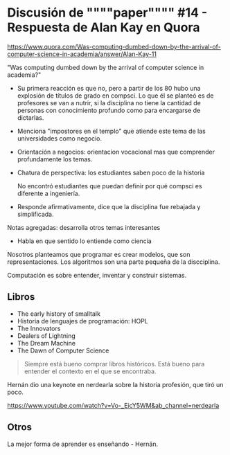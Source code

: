 # Discusión de """"paper"""" #14 - Respuesta de Alan Kay en Quora

https://www.quora.com/Was-computing-dumbed-down-by-the-arrival-of-computer-science-in-academia/answer/Alan-Kay-11

"Was computing dumbed down by the arrival of computer science in academia?"

- Su primera reacción es que no, pero a partir de los 80 hubo una explosión de
  títulos de grado en compsci. Lo que él se planteó es de profesores se van a
  nutrir, si la disciplina no tiene la cantidad de personas con conocimiento
  profundo como para encargarse de dictarlas.

- Menciona "impostores en el templo" que atiende este tema de las universidades
  como negocio.

- Orientación a negocios: orientacion vocacional mas que comprender
  profundamente los temas.

- Chatura de perspectiva: los estudiantes saben poco de la historia

  No encontró estudiantes que puedan definir por qué compsci es diferente a
  ingeniería.

- Responde afirmativamente, dice que la disciplina fue rebajada y simplificada.
  
Notas agregadas: desarrolla otros temas interesantes

- Habla en que sentido lo entiende como ciencia

Nosotros planteamos que programar es crear modelos, que son representaciones.
Los algoritmos son una parte pequeña de la discciplina.

Computación es sobre entender, inventar y construir sistemas.

## Libros

- The early history of smalltalk
- Historia de lenguajes de programación: HOPL
- The Innovators
- Dealers of Lightning
- The Dream Machine
- The Dawn of Computer Science

> Siempre está bueno comprar libros históricos. Está bueno para entender el
> contexto en el que se encontraba.

Hernán dio una keynote en nerdearla sobre la historia profesión, que tiró un
poco.

https://www.youtube.com/watch?v=Vo-_EicY5WM&ab_channel=nerdearla

## Otros

La mejor forma de aprender es enseñando - Hernán.
